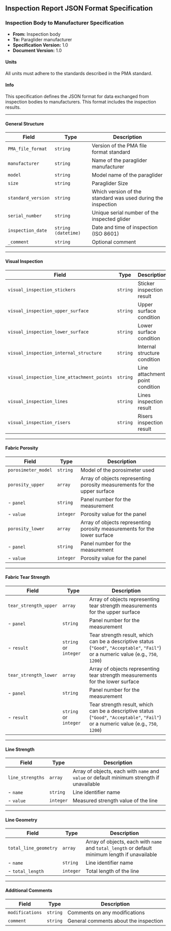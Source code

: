 ## Inspection Report JSON Format Specification

### Inspection Body to Manufacturer Specification

- **From:** Inspection body  
- **To:** Paraglider manufacturer  
- **Specification Version:** 1.0  
- **Document Version:** 1.0  

#### Units
All units must adhere to the standards described in the PMA standard.

#### Info
This specification defines the JSON format for data exchanged from inspection bodies to manufacturers. This format includes the inspection results.

---

#### General Structure

| Field                              | Type                   | Description                                                    |
|------------------------------------|------------------------|----------------------------------------------------------------|
| `PMA_file_format`            | `string`    | Version of the PMA file format standard                                     |
| `manufacturer`               | `string`    | Name of the paraglider manufacturer                                                   |
| `model`                      | `string`    | Model name of the paraglider                                                |
| `size`                       | `string`    | Paraglider Size                                                            |
| `standard_version`                 | `string`               | Which version of the standard was used during the inspection   |
| `serial_number`                    | `string`               | Unique serial number of the inspected glider                   |
| `inspection_date`                  | `string (datetime)`    | Date and time of inspection (ISO 8601)                         |
| `_comment`                         | `string`               | Optional comment              |

---

#### Visual Inspection 

| Field                                  | Type         | Description                             |
|----------------------------------------|--------------|-----------------------------------------|
| `visual_inspection_stickers`           | `string`     | Sticker inspection result               |
| `visual_inspection_upper_surface`      | `string`     | Upper surface condition                 |
| `visual_inspection_lower_surface`      | `string`     | Lower surface condition                 |
| `visual_inspection_internal_structure` | `string`     | Internal structure condition            |
| `visual_inspection_line_attachment_points` | `string` | Line attachment point condition         |
| `visual_inspection_lines`              | `string`     | Lines inspection result                 |
| `visual_inspection_risers`             | `string`     | Risers inspection result                |

---

#### Fabric Porosity 

| Field                     | Type         | Description                                  |
|---------------------------|--------------|----------------------------------------------|
| `porosimeter_model`       | `string`     | Model of the porosimeter used                |
| `porosity_upper`          | `array`      | Array of objects representing porosity measurements for the upper surface |
| - `panel`                 | `string`     | Panel number for the measurement             |
| - `value`                 | `integer`    | Porosity value for the panel                 |
| `porosity_lower`          | `array`      | Array of objects representing porosity measurements for the lower surface |
| - `panel`                 | `string`     | Panel number for the measurement             |
| - `value`                 | `integer`    | Porosity value for the panel  

---

#### Fabric Tear Strength 

| Field                         | Type       | Description                                     |
|-------------------------------|------------|-------------------------------------------------|
| `tear_strength_upper`         | `array`    | Array of objects representing tear strength measurements for the upper surface |
| - `panel`                     | `string`   | Panel number for the measurement               |
| - `result`                    | `string` or `integer` | Tear strength result, which can be a descriptive status (`"Good"`, `"Acceptable"`, `"Fail"`) or a numeric value (e.g., `750`, `1200`) |
| `tear_strength_lower`         | `array`    | Array of objects representing tear strength measurements for the lower surface |
| - `panel`                     | `string`   | Panel number for the measurement               |
| - `result`                    | `string` or `integer` | Tear strength result, which can be a descriptive status (`"Good"`, `"Acceptable"`, `"Fail"`) or a numeric value (e.g., `750`, `1200`) |

---

#### Line Strength 

| Field                | Type      | Description                                  |
|----------------------|-----------|----------------------------------------------|
| `line_strengths`     | `array`   | Array of objects, each with `name` and `value` or default minimum strength if unavailable |
| - `name`             | `string`  | Line identifier name                         |
| - `value`            | `integer` | Measured strength value of the line          |

---

#### Line Geometry

| Field                     | Type      | Description                                |
|---------------------------|-----------|--------------------------------------------|
| `total_line_geometry`     | `array`   | Array of objects, each with `name` and `total_length` or default minimum length if unavailable |
| - `name`                  | `string`  | Line identifier name                       |
| - `total_length`          | `integer` | Total length of the line                   |

---

#### Additional Comments

| Field            | Type       | Description                      |
|------------------|------------|----------------------------------|
| `modifications`  | `string`   | Comments on any modifications    |
| `comment`        | `string`   | General comments about the inspection |
